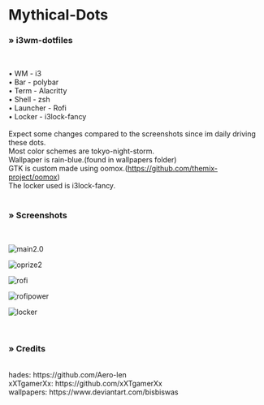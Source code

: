 # Mythical-Dots
<h3>» i3wm-dotfiles </h3><br>

• WM - i3<br>
• Bar - polybar<br>
• Term - Alacritty<br>
• Shell - zsh<br>
• Launcher - Rofi <br>
• Locker - i3lock-fancy<br>
<br>
Expect some changes compared to the screenshots since im daily driving these dots.<br>
Most color schemes are tokyo-night-storm.<br>
Wallpaper is rain-blue.(found in wallpapers folder)<br>
GTK is custom made using oomox.(https://github.com/themix-project/oomox)<br>
The locker used is i3lock-fancy.<br>
<br>
<h3>» Screenshots </h3><br>

![main2.0](https://user-images.githubusercontent.com/89124240/143839231-d7c27f8c-fd83-4746-bda4-a04cddb9219e.png)

![oprize2](https://user-images.githubusercontent.com/89124240/143388243-1de0ee89-da09-488f-aedb-b1be30a049ec.png)

![rofi](https://user-images.githubusercontent.com/89124240/143732195-013240fe-2b64-4eca-807b-6543991eb4a9.png)

![rofipower](https://user-images.githubusercontent.com/89124240/143732201-6e5d4b42-41f7-4ef5-8b71-0d2ab7874446.png)

![locker](https://user-images.githubusercontent.com/89124240/143732176-f262f952-70d1-49ca-8b9e-ace82b14c904.png)

<br>
<h3>» Credits </h3><br>
hades: https://github.com/Aero-len <br>
xXTgamerXx: https://github.com/xXTgamerXx<br>
wallpapers: https://www.deviantart.com/bisbiswas
